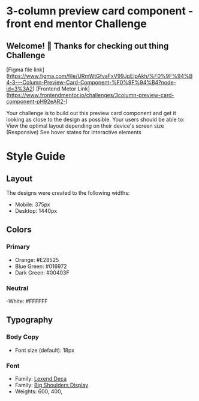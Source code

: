 # 3-column preview card component - front end mentor Challenge

## Welcome! 👋 Thanks for checking out thing Challenge

[Figma file link] (https://www.figma.com/file/URmWtGfvaFxV99JpEIpAkh/%F0%9F%94%B4-3---Column-Preview-Card-Component-%F0%9F%94%B4?node-id=3%3A2)
[Frontend Metor Link] (https://www.frontendmentor.io/challenges/3column-preview-card-component-pH92eAR2-)

Your challenge is to build out this preview card component and get it looking as close to the design as possible. Your users should be able to:
View the optimal layout depending on their device's screen size (Responsive)
See hover states for interactive elements

# Style Guide

## Layout

The designs were created to the following widths:

- Mobile: 375px
- Desktop: 1440px

## Colors

### Primary

- Orange: #E28525
- Blue Green: #016972
- Dark Green: #00403F

### Neutral

-White: #FFFFFF

## Typography

### Body Copy

- Font size (default): 18px

### Font

- Family: [Lexend Deca](https://fonts.google.com/specimen/Lexend+Deca?query=Lexend+Deca)
- Family: [Big Shoulders Display](https://fonts.google.com/specimen/Big+Shoulders+Display?query=Big+Shoulders+Display)
- Weights: 600, 400, 

